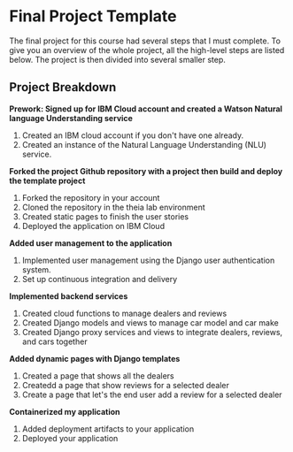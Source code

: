 # Final Project Template

The final project for this course had several steps that I must complete. 
To give you an overview of the whole project, all the high-level steps are listed below. 
The project is then divided into several smaller step. 

## Project Breakdown

**Prework: Signed up for IBM Cloud account and created a Watson Natural language Understanding service**
1. Created an IBM cloud account if you don't have one already.
2. Created an instance of the Natural Language Understanding (NLU) service.

**Forked the project Github repository with a project then build and deploy the template project**
1. Forked the repository in your account
2. Cloned the repository in the theia lab environment
3. Created static pages to finish the user stories
4. Deployed the application on IBM Cloud

**Added user management to the application**
1. Implemented user management using the Django user authentication system.
2. Set up continuous integration and delivery

**Implemented backend services**
1. Created cloud functions to manage dealers and reviews
2. Created Django models and views to manage car model and car make
3. Created Django proxy services and views to integrate dealers, reviews, and cars together
 
**Added dynamic pages with Django templates**
1. Created a page that shows all the dealers
2. Createdd a page that show reviews for a selected dealer
3. Create a page that let's the end user add a review for a selected dealer

**Containerized my application**
1. Added deployment artifacts to your application
2. Deployed your application

